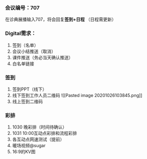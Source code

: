 ### 会议编号：707
在诊典展播输入707，将会回复**签到+日程**
（日程需更新）

### Digital需求：
1. 签到（名单）
2. 会议小结推送（取消）
3. 课件推送（务必当天确认推送）
4. 白名单链接

### 签到
1. 签到PPT（线下）
2. 线下签到工作人员二维码
![[Pasted image 20201026103845.png]]
3. 线上签到二维码

### 彩排
1. 1030 晚彩排（时间待确认）
2. 1031 10:00互动点彩排和流程彩排
3. 各互动点网速测试（提前）
4. 暖场视频@sugar
5. 16:9的KV图
